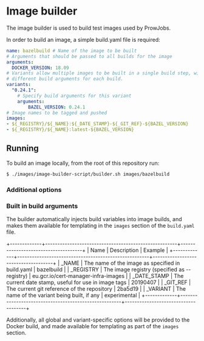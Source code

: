 # Image builder

The image builder is used to build test images used by ProwJobs.

In order to build an image, a simple build.yaml file is required:

```yaml
name: bazelbuild # Name of the image to be built
# Arguments that should be passed to all builds for the image
arguments:
  DOCKER_VERSION: 18.09
# Variants allow multiple images to be built in a single build step, with
# different build arguments for each build.
variants:
  "0.24.1":
    # Specify build arguments for this variant
    arguments:
        BAZEL_VERSION: 0.24.1
# Image names to be tagged and pushed
images:
- ${_REGISTRY}/${_NAME}:${_DATE_STAMP}-${_GIT_REF}-${BAZEL_VERSION}
- ${_REGISTRY}/${_NAME}:latest-${BAZEL_VERSION}
```

## Running

To build an image locally, from the root of this repository run:

```bash
$ ./images/image-builder-script/builder.sh images/bazelbuild
```

### Additional options



### Built in build arguments

The builder automatically injects build variables into image builds, and makes
them available for templating in the `images` section of the `build.yaml` file.

+-------------+------------------------------------------------------+-------------------------------------+
| Name        | Description                                          | Example                             |
+-------------+------------------------------------------------------+-------------------------------------+
| _NAME       | The name of the image as specified in build.yaml     | bazelbuild                          |
| _REGISTRY   | The image registry (specified as --registry)         | eu.gcr.io/cert-manager-infra-images |
| _DATE_STAMP | The current date stamp, useful for use in image tags | 20190407                            |
| _GIT_REF    | The current git reference of the repository          | 2ba5d19                             |
| _VARIANT    | The name of the variant being built, if any          | experimental                        |
+-------------+------------------------------------------------------+-------------------------------------+

Additionally, all global and variant-specific options will be provided to the
Docker build, and made available for templating as part of the `images` section.
